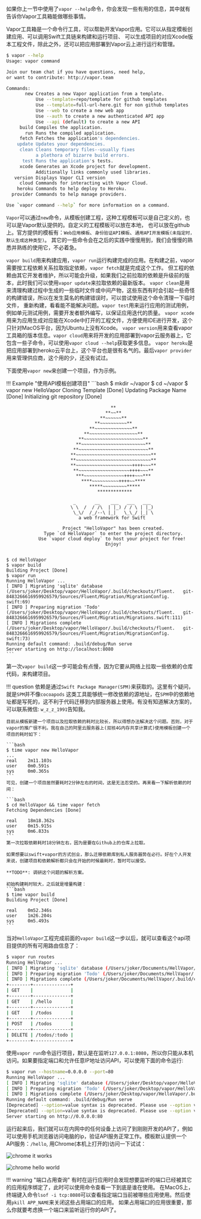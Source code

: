 如果你上一节中使用了`vapor --help`命令，你会发现一些有用的信息，其中就有告诉你Vapor工具箱能做哪些事情。

Vapor工具箱是一个命令行工具，可以帮助开发Vapor应用。它可以从指定模板创建应用、可以调用Swift工具链来构建和运行项目、
可以生成项目的对应Xcode版本工程文件，除此之外，还可以把应用部署到Vapor云上进行运行和管理。


```bash
$ vapor --help
Usage: vapor command

Join our team chat if you have questions, need help,
or want to contribute: http://vapor.team

Commands:
       new Creates a new Vapor application from a template.
           Use --template=repo/template for github templates
           Use --template=full-url-here.git for non github templates
           Use --web to create a new web app
           Use --auth to create a new authenticated API app
           Use --api (default) to create a new API
     build Compiles the application.
       run Runs the compiled application.
     fetch Fetches the application's dependencies.
    update Updates your dependencies.
     clean Cleans temporary files--usually fixes
           a plethora of bizarre build errors.
      test Runs the application's tests.
     xcode Generates an Xcode project for development.
           Additionally links commonly used libraries.
   version Displays Vapor CLI version
     cloud Commands for interacting with Vapor Cloud.
    heroku Commands to help deploy to Heroku.
  provider Commands to help manage providers.

Use `vapor command --help` for more information on a command.
```

`Vapor`可以通过`new`命令，从模板创建工程，这种工程模板可以是自己定义的，也可以是Vapor默认提供的。自定义的工程模板可以放在本地，
也可以放在github上。官方提供的模板有：`Web应用模板`、`身份验证API模板`、`通用API开发模板(未指定时，默认生成这种类型)`。
其它的一些命令会在之后的实践中慢慢用到，我们会慢慢的熟悉并熟练的使用它，不必着急。

`vapor build`用来构建应用，`vapor run`运行构建完成的应用。在构建之前，vapor需要按工程依赖关系拉取指定依赖，`vapor fetch`就是完成这个工作。
但工程的依赖由其它开发者维护，所以可能会升级，如果我们之前拉取的依赖是升级前的版本，此时我们可以使用`vapor update`来拉取依赖的最新版本。
`vapor clean`是用来清理构建过程中生成的一些临时文件或中间产物，这些东西有时会引起一些奇怪的构建错误，所以在发生莫名的构建错误时，可以尝试使用这个命令清理一下临时文件，
重新构建，看看能不能解决问题。`vapor test`用来运行应用的测试用例，例如单元测试用例，需要开发者额外编写，以保证应用迭代的质量。
`vapor xcode`用来为应用生成对应能在Xcode中打开的工程文件，方便使用IDE进行开发，这个只针对MacOS平台，因为Ubuntu上没有Xcode。
`vapor version`用来查看vapor工具箱的版本信息。`vapor cloud`用来将开发的应用部署到vapor云服务器上，它包含一些子命令，可以使用`vapor cloud --help`获取更多信息。
`vapor heroku`是把应用部署到heroko云平台上，这个平台也是很有名气的。最后`vapor provider`用来管理供应商，这个用的少，还没有试过。


下面使用`vapor new`来创建一个项目，作为示例。

!!! Example "使用API模板创建项目"
    ```bash
    $ mkdir ~/vapor
    $ cd ~/vapor
    $ vapor new HelloVapor
    Cloning Template [Done]
    Updating Package Name [Done]
    Initializing git repository [Done]     

                                           **
                                         **~~**
                                       **~~~~~~**
                                     **~~~~~~~~~~**
                                   **~~~~~~~~~~~~~~**
                                 **~~~~~~~~~~~~~~~~~~**
                               **~~~~~~~~~~~~~~~~~~~~~~**
                              **~~~~~~~~~~~~~~~~~~~~~~~~**
                             **~~~~~~~~~~~~~~~~~~~~~~~~~~**
                            **~~~~~~~~~~~~~~~~~~~~~~~~~~~~**
                            **~~~~~~~~~~~~~~~~~~~~~~~~~~~~**
                            **~~~~~~~~~~~~~~~~~~~~~++++~~~**
                             **~~~~~~~~~~~~~~~~~~~++++~~~**
                              ***~~~~~~~~~~~~~~~++++~~~***
                                ****~~~~~~~~~~++++~~****
                                   *****~~~~~~~~~*****
                                      *************
                             
                             _       __    ___   ___   ___
                            \ \  /  / /\  | |_) / / \ | |_)
                             \_\/  /_/--\ |_|   \_\_/ |_| \
                               a web framework for Swift     

                         Project "HelloVapor" has been created.
                  Type `cd HelloVapor` to enter the project directory.
                Use `vapor cloud deploy` to host your project for free!
                                         Enjoy!    
    

    $ cd HelloVapor
    $ vapor build
    Building Project [Done]
    $ vapor run
    Running HelloVapor ...
    [ INFO ] Migrating 'sqlite' database    (/Users/joker/Desktop/vapor/HelloVapor/.build/checkouts/fluent.   git-8483266616959926579/Sources/Fluent/Migration/MigrationConfig.  swift:69)
    [ INFO ] Preparing migration 'Todo'     (/Users/joker/Desktop/vapor/HelloVapor/.build/checkouts/fluent.   git-8483266616959926579/Sources/Fluent/Migration/Migrations.swift:111)
    [ INFO ] Migrations complete    (/Users/joker/Desktop/vapor/HelloVapor/.build/checkouts/fluent.   git-8483266616959926579/Sources/Fluent/Migration/MigrationConfig.  swift:73)
    Running default command: .build/debug/Run serve
    Server starting on http://localhost:8080
    ```

第一次`vapor build`这一步可能会有点慢，因为它要从网络上拉取一些依赖的仓库代码，来构建项目。

!!! question 
    依赖是通过`Swift Package Manager(SPM)`来获取的。这里有个疑问，就是`SPM`并不像`cocoapods`
    这类工具能够统一修改依赖的源地址，在`SPM`中的依赖地址都是写死的，这不利于代码迁移到内部服务器上使用。有没有知道解决方案的，可以联系微信: `w_z_z_1991`告知我。

    目前从模板新建一个项目以及拉取依赖的耗时比较长，所以得想办法解决这个问题。否则，对于vapor的推广很不利。我在自己的阿里云服务器上(双核4G内存共享计算式)使用模板创建一个项目的耗时如下：

    ```bash
    $ time vapor new HelloVapor
    ...
    real    2m11.103s
    user    0m0.591s
    sys     0m0.365s
    ```
    可见，创建一个项目居然要耗时2分钟左右的时间，这是无法忍受的。再来看一下解析依赖的时间：

    ```bash
    $ cd HelloVapor && time vapor fetch
    Fetching Dependencies [Done]

    real    18m18.362s
    user    0m15.915s
    sys     0m6.833s
    ```
    第一次拉取依赖耗时18分钟左右，因为是要在Github上的仓库上拉取。
    
    如果想要以swift+vapor的方式创业，那么迁移依赖库到私人服务器势在必行。好在个人开发来说，创建项目和依赖解析都只会在开始的时候最耗时，暂时可以接受。

    **TODO**: 调研这个问题的解析方案。

    初始构建耗时较大，之后就是增量构建：
    ```bash
    $ time vapor build
    Building Project [Done]

    real    0m52.346s
    user    1m26.204s
    sys     0m5.493s
    ```

当对`HelloVapor`工程完成前面的`vapor build`这一步以后，就可以查看这个api项目提供的所有可用路由信息了： 

```bash
$ vapor run routes
Running HellVapor ...
[ INFO ] Migrating 'sqlite' database (/Users/joker/Documents/HellVapor/.build/checkouts/fluent.git-1559603717901448874/Sources/Fluent/Migration/MigrationConfig.swift:69)
[ INFO ] Preparing migration 'Todo' (/Users/joker/Documents/HellVapor/.build/checkouts/fluent.git-1559603717901448874/Sources/Fluent/Migration/Migrations.swift:111)
[ INFO ] Migrations complete (/Users/joker/Documents/HellVapor/.build/checkouts/fluent.git-1559603717901448874/Sources/Fluent/Migration/MigrationConfig.swift:73)
+--------+--------------+
| GET    |              |
+--------+--------------+
| GET    | /hello       |
+--------+--------------+
| GET    | /todos       |
+--------+--------------+
| POST   | /todos       |
+--------+--------------+
| DELETE | /todos/:todo |
+--------+--------------+
```

使用`vapor run`命令运行项目，默认是在监听`127.0.0.1:8080`，所以你只能从本机访问。如果要指定端口和允许任意IP地址访问API，可以使用下面的命令运行:
```bash
$ vapor run --hostname=0.0.0.0 --port=80
Running HelloVapor ...
[ INFO ] Migrating 'sqlite' database (/Users/joker/Desktop/vapor/HelloVapor/.build/checkouts/fluent.git-8483266616959926579/Sources/Fluent/Migration/MigrationConfig.swift:69)
[ INFO ] Preparing migration 'Todo' (/Users/joker/Desktop/vapor/HelloVapor/.build/checkouts/fluent.git-8483266616959926579/Sources/Fluent/Migration/Migrations.swift:111)
[ INFO ] Migrations complete (/Users/joker/Desktop/vapor/HelloVapor/.build/checkouts/fluent.git-8483266616959926579/Sources/Fluent/Migration/MigrationConfig.swift:73)
Running default command: .build/debug/Run serve
[Deprecated] --option=value syntax is deprecated. Please use --option value (with no =) instead.
[Deprecated] --option=value syntax is deprecated. Please use --option value (with no =) instead.
Server starting on http://0.0.0.0:80
```

运行起来后，我们就可以在内网中的任何设备上访问了到刚刚开发的API了，例如可以使用手机浏览器访问电脑的ip，验证API服务正常工作。模板默认提供一个API服务：`/hello`, 用Chrome(本机上打开的)访问一下试试：

![chrome it works](/assets/it_works.png)

![chrome hello world](/assets/hello_world.png)


!!! warning "端口占用查询"
    有时在运行应用时会发现想要监听的端口已经被其它的应用程序绑定了，此时可以使用命令查看一下到底是谁在使用。
    在MacOS上，终端键入命令`lsof -i tcp:8080`可以查看指定端口当前被哪些应用使用。然后使用`pkill APP_NAME`来关闭这些占用端口的应用。
    如果占用端口的应用很重要，那么你就要考虑换一个端口来监听运行你的API了。